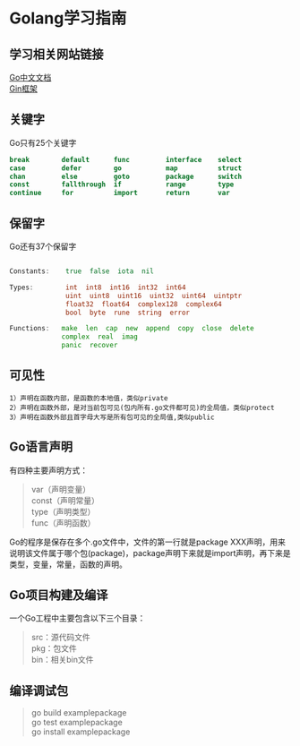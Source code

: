 # Golang学习指南

## 学习相关网站链接

[Go中文文档](https://www.topgoer.com)  
[Gin框架](https://www.topgoer.com/gin%E6%A1%86%E6%9E%B6/%E7%AE%80%E4%BB%8B.html)  

## 关键字

Go只有25个关键字

```Go
break        default      func         interface    select
case         defer        go           map          struct
chan         else         goto         package      switch
const        fallthrough  if           range        type  
continue     for          import       return       var
```

## 保留字

Go还有37个保留字

```Go

Constants:    true  false  iota  nil

Types:        int  int8  int16  int32  int64  
              uint  uint8  uint16  uint32  uint64  uintptr
              float32  float64  complex128  complex64
              bool  byte  rune  string  error

Functions:   make  len  cap  new  append  copy  close  delete
             complex  real  imag
             panic  recover

```

## 可见性

    1）声明在函数内部，是函数的本地值，类似private
    2）声明在函数外部，是对当前包可见(包内所有.go文件都可见)的全局值，类似protect
    3）声明在函数外部且首字母大写是所有包可见的全局值,类似public

## Go语言声明

有四种主要声明方式：

> var（声明变量）  
> const（声明常量）  
> type（声明类型）  
> func（声明函数）   

Go的程序是保存在多个.go文件中，文件的第一行就是package XXX声明，用来说明该文件属于哪个包(package)，package声明下来就是import声明，再下来是类型，变量，常量，函数的声明。

## Go项目构建及编译

一个Go工程中主要包含以下三个目录：

> src：源代码文件  
> pkg：包文件  
> bin：相关bin文件  

## 编译调试包

> go build examplepackage  
> go test examplepackage  
> go install examplepackage  
